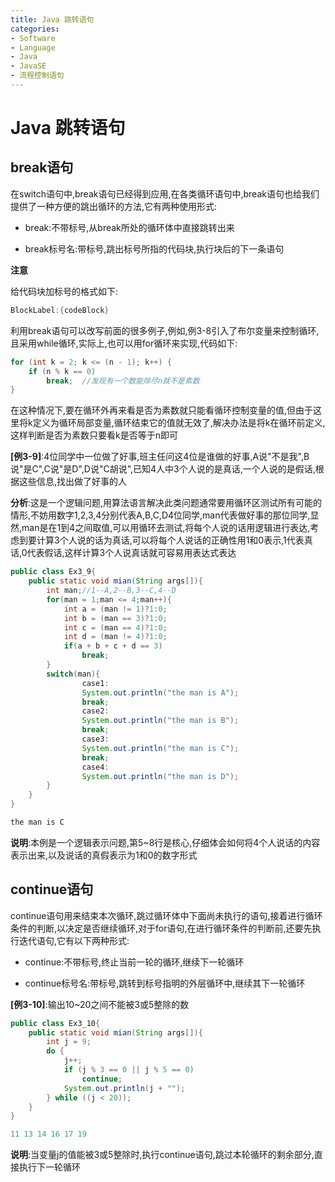 ```yaml
---
title: Java 跳转语句
categories:
- Software
- Language
- Java
- JavaSE
- 流程控制语句
---
```

# Java 跳转语句

## break语句

在switch语句中,break语句已经得到应用,在各类循环语句中,break语句也给我们提供了一种方便的跳出循环的方法,它有两种使用形式:

- break:不带标号,从break所处的循环体中直接跳转出来

- break标号名:带标号,跳出标号所指的代码块,执行块后的下一条语句

**注意**

给代码块加标号的格式如下:

```java
BlockLabel:{codeBlock}
```

利用break语句可以改写前面的很多例子,例如,例3-8引入了布尔变量来控制循环,且采用while循环,实际上,也可以用for循环来实现,代码如下:

```java
for (int k = 2; k <= (n - 1); k++) {
    if (n % k == 0)
        break;	//发现有一个数能除尽n就不是素数
}
```

在这种情况下,要在循环外再来看是否为素数就只能看循环控制变量的值,但由于这里将k定义为循环局部变量,循环结束它的值就无效了,解决办法是将k在循环前定义,这样判断是否为素数只要看k是否等于n即可

**[例3-9]**:4位同学中一位做了好事,班主任问这4位是谁做的好事,A说"不是我",B说"是C",C说"是D",D说"C胡说",已知4人中3个人说的是真话,一个人说的是假话,根据这些信息,找出做了好事的人

**分析**:这是一个逻辑问题,用算法语言解决此类问题通常要用循环区测试所有可能的情形,不妨用数字1,2,3,4分别代表A,B,C,D4位同学,man代表做好事的那位同学,显然,man是在1到4之间取值,可以用循环去测试,将每个人说的话用逻辑进行表达,考虑到要计算3个人说的话为真话,可以将每个人说话的正确性用1和0表示,1代表真话,0代表假话,这样计算3个人说真话就可容易用表达式表达

```java
public class Ex3_9{
    public static void mian(String args[]){
        int man;//1--A,2--B,3--C,4--D
        for(man = 1;man <= 4;man++){
            int a = (man != 1)?1:0;
            int b = (man == 3)?1:0;
            int c = (man == 4)?1:0;
            int d = (man != 4)?1:0;
            if(a + b + c + d == 3)
                break;
        }
        switch(man){
                case1:
                System.out.println("the man is A");
                break;
                case2:
                System.out.println("the man is B");
                break;
                case3:
                System.out.println("the man is C");
                break;
                case4:
                System.out.println("the man is D");
        }
    }
}

the man is C
```

**说明**:本例是一个逻辑表示问题,第5\~8行是核心,仔细体会如何将4个人说话的内容表示出来,以及说话的真假表示为1和0的数字形式

## continue语句

continue语句用来结束本次循环,跳过循环体中下面尚未执行的语句,接着进行循环条件的判断,以决定是否继续循环,对于for语句,在进行循环条件的判断前,还要先执行迭代语句,它有以下两种形式:

- continue:不带标号,终止当前一轮的循环,继续下一轮循环

- continue标号名:带标号,跳转到标号指明的外层循环中,继续其下一轮循环

**[例3-10]**:输出10\~20之间不能被3或5整除的数

```java
public class Ex3_10{
    public static void mian(String args[]){
        int j = 9;
        do {
            j++;
            if (j % 3 == 0 || j % 5 == 0)
                continue;
            System.out.println(j + "");
        } while ((j < 20));
    }
}

11 13 14 16 17 19
```

**说明**:当变量j的值能被3或5整除时,执行continue语句,跳过本轮循环的剩余部分,直接执行下一轮循环